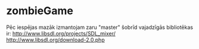 zombieGame
==========
Pēc iespējas mazāk izmantojam zaru "master"
šobrīd vajadzīgās bibliotēkas ir:
http://www.libsdl.org/projects/SDL_mixer/
http://www.libsdl.org/download-2.0.php 
